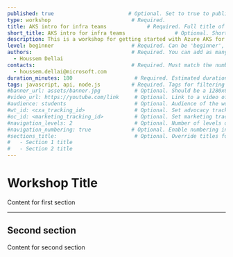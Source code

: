 ```yaml
---
published: true                        # Optional. Set to true to publish the workshop (default: false)
type: workshop                          # Required.
title: AKS intro for infra teams             # Required. Full title of the workshop
short_title: AKS intro for infra teams                # Optional. Short title displayed in the header
description: This is a workshop for getting started with Azure AKS for the infrastructure teams focusing on infra and network concepts.  # Required.
level: beginner                         # Required. Can be 'beginner', 'intermediate' or 'advanced'
authors:                                # Required. You can add as many authors as needed      
  - Houssem Dellai
contacts:                               # Required. Must match the number of authors
  - houssem.dellai@microsoft.com
duration_minutes: 180                    # Required. Estimated duration in minutes
tags: javascript, api, node.js          # Required. Tags for filtering and searching
#banner_url: assets/banner.jpg           # Optional. Should be a 1280x640px image
#video_url: https://youtube.com/link     # Optional. Link to a video of the workshop
#audience: students                      # Optional. Audience of the workshop (students, pro devs, etc.)
#wt_id: <cxa_tracking_id>                # Optional. Set advocacy tracking code for supported links
#oc_id: <marketing_tracking_id>          # Optional. Set marketing tracking code for supported links
#navigation_levels: 2                    # Optional. Number of levels displayed in the side menu (default: 2)
#navigation_numbering: true             # Optional. Enable numbering in the side menu (default: true)
#sections_title:                         # Optional. Override titles for each section to be displayed in the side bar
#   - Section 1 title
#   - Section 2 title
---
```


# Workshop Title

Content for first section

---

## Second section

Content for second section
